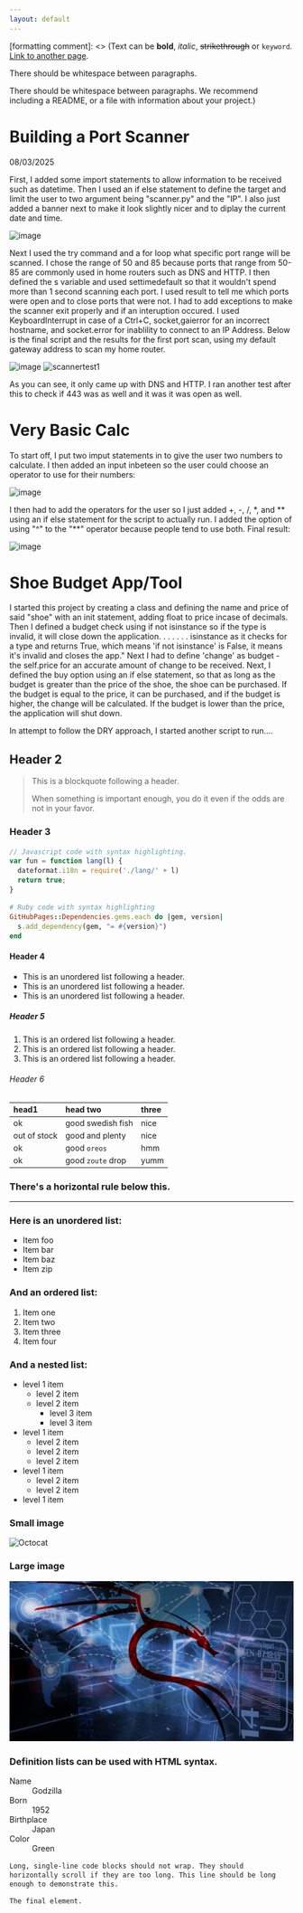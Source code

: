 ```yaml
---
layout: default
---
```

[formatting comment]: <> (Text can be **bold**, _italic_, ~~strikethrough~~ or `keyword`. 
[Link to another page](./another-page.html).

There should be whitespace between paragraphs.

There should be whitespace between paragraphs. We recommend including a README, or a file with information about your project.)


# Building a Port Scanner

08/03/2025

First, I added some import statements to allow information to be received such as datetime. Then I used an if else statement to define the target and limit the user to two argument being "scanner.py" and the "IP". I also just added a banner next to make it look slightly nicer and to diplay the current date and time.

![image](https://github.com/user-attachments/assets/f3efc634-42d7-48af-97d0-d61e3f600b7e)

Next I used the try command and a for loop what specific port range will be scanned. I chose the range of 50 and 85 because ports that range from 50-85 are commonly used in home routers such as DNS and HTTP. I then defined the s variable and used settimedefault so that it wouldn't spend more than 1 second scanning each port. I used result to tell me which ports were open and to close ports that were not. I had to add exceptions to make the scanner exit properly and if an interuption occured. I used KeyboardInterrupt in case of a Ctrl+C, socket,gaierror for an incorrect hostname, and socket.error for inablility to connect to an IP Address. Below is the final script and the results for the first port scan, using my default gateway address to scan my home router.

![image](https://github.com/user-attachments/assets/f2058142-202f-4224-bb2c-f71cc2bae3ef)  ![scannertest1](https://github.com/user-attachments/assets/76d94916-387c-40e0-b4de-bf222c91750e)

As you can see, it only came up with DNS and HTTP. I ran another test after this to check if 443 was as well and it was it was open as well.


# Very Basic Calc

To start off, I put two imput statements in to give the user two numbers to calculate. I then added an input inbeteen so the user could choose an operator to use for their numbers:

![image](https://github.com/user-attachments/assets/88e8814d-6a59-4dbb-93f2-fb9c0aca4db8)

I then had to add the operators for the user so I just added +, -, /, *, and ** using an if else statement for the script to actually run. I added the option of using "^" to the "**" operator because people tend to use both. Final result:

![image](https://github.com/user-attachments/assets/13e54c3e-1e27-4319-a4f4-ac79d05fd444)


# Shoe Budget App/Tool 

I started this project by creating a class and defining the name and price of said "shoe" with an init statement, adding float to price incase of decimals. Then I defined a budget check using if not isinstance so if the type is invalid, it will close down the application. . . . . . . isinstance as it checks for a type and returns True, which means 'if not isinstance' is False, it means it's invalid and closes the app." Next I had to define 'change' as budget - the self.price for an accurate amount of change to be received. Next, I defined the buy option using an if else statement, so that as long as the budget is greater than the price of the shoe, the shoe can be purchased. If the budget is equal to the price, it can be purchased, and if the budget is higher, the change will be calculated. If the budget is lower than the price, the application will shut down. 

In attempt to follow the DRY approach, I started another script to run....

## Header 2

> This is a blockquote following a header.
>
> When something is important enough, you do it even if the odds are not in your favor.

### Header 3

```js
// Javascript code with syntax highlighting.
var fun = function lang(l) {
  dateformat.i18n = require('./lang/' + l)
  return true;
}
```

```ruby
# Ruby code with syntax highlighting
GitHubPages::Dependencies.gems.each do |gem, version|
  s.add_dependency(gem, "= #{version}")
end
```

#### Header 4

*   This is an unordered list following a header.
*   This is an unordered list following a header.
*   This is an unordered list following a header.

##### Header 5

1.  This is an ordered list following a header.
2.  This is an ordered list following a header.
3.  This is an ordered list following a header.

###### Header 6

| head1        | head two          | three |
|:-------------|:------------------|:------|
| ok           | good swedish fish | nice  |
| out of stock | good and plenty   | nice  |
| ok           | good `oreos`      | hmm   |
| ok           | good `zoute` drop | yumm  |

### There's a horizontal rule below this.

* * *

### Here is an unordered list:

*   Item foo
*   Item bar
*   Item baz
*   Item zip

### And an ordered list:

1.  Item one
1.  Item two
1.  Item three
1.  Item four

### And a nested list:

- level 1 item
  - level 2 item
  - level 2 item
    - level 3 item
    - level 3 item
- level 1 item
  - level 2 item
  - level 2 item
  - level 2 item
- level 1 item
  - level 2 item
  - level 2 item
- level 1 item

### Small image

![Octocat](https://github.githubassets.com/images/icons/emoji/octocat.png)

### Large image

![Branching](wp4628424-7998573.png)


### Definition lists can be used with HTML syntax.

<dl>
<dt>Name</dt>
<dd>Godzilla</dd>
<dt>Born</dt>
<dd>1952</dd>
<dt>Birthplace</dt>
<dd>Japan</dd>
<dt>Color</dt>
<dd>Green</dd>
</dl>

```
Long, single-line code blocks should not wrap. They should horizontally scroll if they are too long. This line should be long enough to demonstrate this.
```

```
The final element.
```
